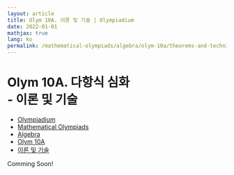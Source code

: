 ```yaml
---
layout: article
title: Olym 10A. 이론 및 기술 | Olympiadium
date: 2022-01-01
mathjax: true
lang: ko
permalink: /mathematical-olympiads/algebra/olym-10a/theorems-and-techniques/
---
```

# Olym 10A. 다항식 심화 <br> <ssup> - 이론 및 기술</ssup>

<ul class="breadcrumb">
	<li><a href="{{ site.url }}">Olympiadium</a></li> 
	<li><a href="{{ site.url }}mathematical-olympiads/">Mathematical Olympiads</a></li> 
	<li><a href="{{ site.url }}mathematical-olympiads/algebra/">Algebra</a></li> 
	<li><a href="{{ site.url }}mathematical-olympiads/algebra/olym-10a/">Olym 10A</a></li> 
	<li><a href="{{ site.url }}mathematical-olympiads/algebra/olym-10a/theorems-and-techniques/">이론 및 기술</a></li>
</ul>

Comming Soon!
